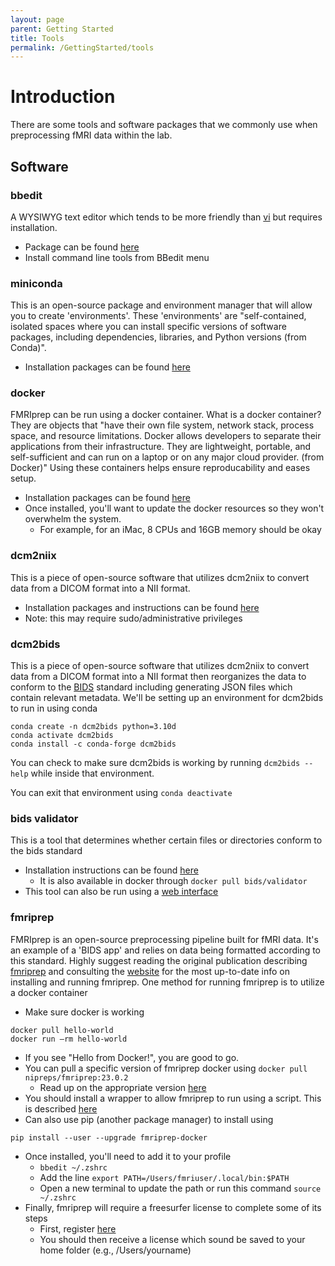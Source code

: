```yaml
---
layout: page
parent: Getting Started
title: Tools
permalink: /GettingStarted/tools
---
```


# Introduction
There are some tools and software packages that we commonly use when preprocessing fMRI data within the lab.

## Software

### bbedit
A WYSIWYG text editor which tends to be more friendly than [vi](https://www.vim.org/) but requires installation.

- Package can be found [here](https://www.barebones.com/products/bbedit/download.html)
- Install command line tools from BBedit menu 

### miniconda
This is an open-source package and environment manager that will allow you to create 'environments'. These 'environments'
are "self-contained, isolated spaces where you can install specific versions of software packages, including dependencies, libraries, 
and Python versions (from Conda)".  

- Installation packages can be found [here](https://docs.conda.io/en/main/miniconda.html)

### docker

FMRIprep can be run using a docker container.  What is a docker container?  They are objects that "have their own file system, 
network stack, process space, and resource limitations. Docker allows developers to separate their applications from 
their infrastructure. They are lightweight, portable, and self-sufficient and can run on a laptop or on any major cloud 
provider. (from Docker)" Using these containers helps ensure reproducability and eases setup.

- Installation packages can be found [here](https://www.docker.com)
- Once installed, you'll want to update the docker resources so they won't overwhelm the system.
  - For example, for an iMac, 8 CPUs and 16GB memory should be okay

### dcm2niix
This is a piece of open-source software that utilizes dcm2niix to convert data from a DICOM format into a NII format.

- Installation packages and instructions can be found [here](https://github.com/rordenlab/dcm2niix)
- Note: this may require sudo/administrative privileges

### dcm2bids
This is a piece of open-source software that utilizes dcm2niix to convert data from a DICOM format into a NII format 
then reorganizes the data to conform to the [BIDS](https://bids.neuroimaging.io/) standard including generating JSON
files which contain relevant metadata. We'll be setting up an environment for dcm2bids to run in using conda

```
conda create -n dcm2bids python=3.10d
conda activate dcm2bids
conda install -c conda-forge dcm2bids
```
You can check to make sure dcm2bids is working by running `dcm2bids --help` while inside that environment.

You can exit that environment using `conda deactivate`

### bids validator
This is a tool that determines whether certain files or directories conform to the bids standard

- Installation instructions can be found [here](https://bids-validator.readthedocs.io/en/latest/user_guide/command-line.html)
  - It is also available in docker through `docker pull bids/validator`
- This tool can also be run using a [web interface](https://bids-standard.github.io/bids-validator/)

### fmriprep
FMRIprep is an open-source preprocessing pipeline built for fMRI data. It's an example of a 'BIDS app' and relies on data
being formatted according to this standard.  Highly suggest reading the original publication describing [fmriprep](https://www.nature.com/articles/s41592-018-0235-4)
and consulting the [website](https://fmriprep.org/en/stable/) for the most up-to-date info on installing and running 
fmriprep. One method for running fmriprep is to utilize a docker container

- Make sure docker is working
```
docker pull hello-world
docker run –rm hello-world
```
  - If you see "Hello from Docker!", you are good to go.
- You can pull a specific version of fmriprep docker using `docker pull nipreps/fmriprep:23.0.2`
  - Read up on the appropriate version [here](https://www.nipreps.org/apps/docker/#running-a-niprep-with-a-lightweight-wrapper)
- You should install a wrapper to allow fmriprep to run using a script. This is described [here](https://reproducibility.stanford.edu/fmriprep-tutorial-running-the-docker-image/)
- Can also use pip (another package manager) to install using
```
pip install --user --upgrade fmriprep-docker
```
- Once installed, you'll need to add it to your profile
  - `bbedit ~/.zshrc`
  - Add the line `export PATH=/Users/fmriuser/.local/bin:$PATH`
  - Open a new terminal to update the path or run this command `source ~/.zshrc`
- Finally, fmriprep will require a freesurfer license to complete some of its steps
  - First, register [here](https://surfer.nmr.mgh.harvard.edu/registration.html)
  - You should then receive a license which sound be saved to your home folder (e.g., /Users/yourname)
